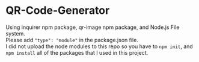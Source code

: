 # QR-Code-Generator
Using inquirer npm package, qr-image npm package, and Node.js File system.<br />
Please add ```"type": "module"``` in the package.json file.<br />
I did not upload the node modules to this repo so you have to ```npm init```, and ```npm install``` all of the packages that I used in this project.
